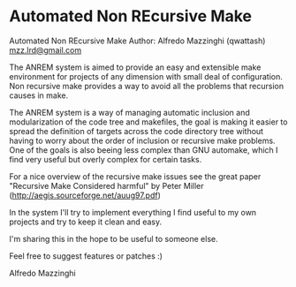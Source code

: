 Automated Non REcursive Make
=====


 Automated Non REcursive Make
 Author: Alfredo Mazzinghi (qwattash) <mzz.lrd@gmail.com>

 The ANREM system is aimed to provide an easy and extensible
 make environment for projects of any dimension with small deal
 of configuration.
 Non recursive make provides a way to avoid all the problems
 that recursion causes in make.
 
 The ANREM system is a way of managing automatic inclusion and modularization of the
 code tree and makefiles, the goal is making it easier to spread the definition of 
 targets across the code directory tree without having to worry about the order
 of inclusion or recursive make problems.
 One of the goals is also beeing less complex than GNU automake, which I find very useful
 but overly complex for certain tasks.
 
 For a nice overview of the recursive make issues see the great paper 
 "Recursive Make Considered harmful" by Peter Miller (http://aegis.sourceforge.net/auug97.pdf)
 
 In the system I'll try to implement everything I find useful to my own projects and try
 to keep it clean and easy. 
 
 I'm sharing this in the hope to be useful to someone else.
 
 Feel free to suggest features or patches :)


Alfredo Mazzinghi

